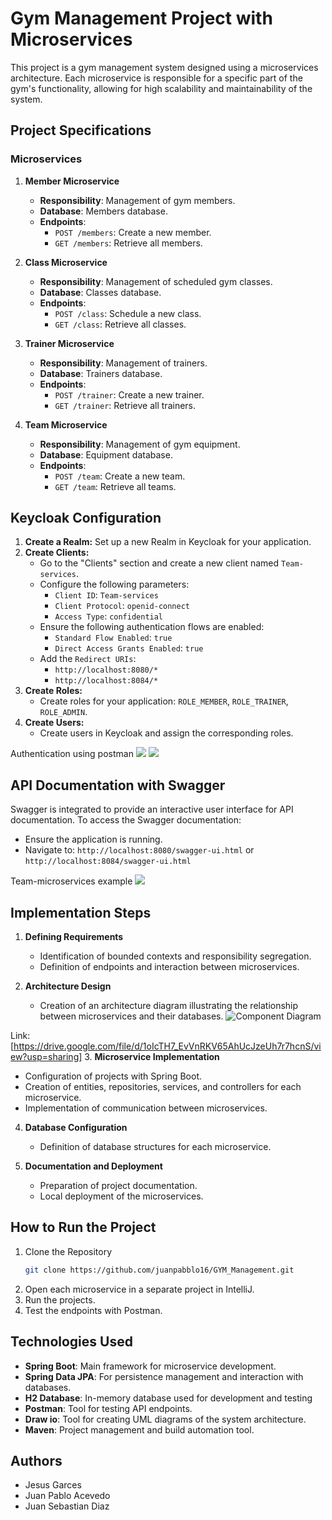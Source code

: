 # Gym Management Project with Microservices

This project is a gym management system designed using a microservices architecture. Each microservice is responsible for a specific part of the gym's functionality, allowing for high scalability and maintainability of the system.

## Project Specifications

### Microservices

1. **Member Microservice**
   - **Responsibility**: Management of gym members.
   - **Database**: Members database.
   - **Endpoints**:
     - `POST /members`: Create a new member.
     - `GET /members`: Retrieve all members.

2. **Class Microservice**
   - **Responsibility**: Management of scheduled gym classes.
   - **Database**: Classes database.
   - **Endpoints**:
     - `POST /class`: Schedule a new class.
     - `GET /class`: Retrieve all classes.

3. **Trainer Microservice**
   - **Responsibility**: Management of trainers.
   - **Database**: Trainers database.
   - **Endpoints**:
     - `POST /trainer`: Create a new trainer.
     - `GET /trainer`: Retrieve all trainers.

4. **Team Microservice**
   - **Responsibility**: Management of gym equipment.
   - **Database**: Equipment database.
   - **Endpoints**:
     - `POST /team`: Create a new team.
     - `GET /team`: Retrieve all teams.

## Keycloak Configuration

1. **Create a Realm:** Set up a new Realm in Keycloak for your application.
2. **Create Clients:**
    - Go to the "Clients" section and create a new client named `Team-services`.
    - Configure the following parameters:
      - `Client ID`: `Team-services`
      - `Client Protocol`: `openid-connect`
      - `Access Type`: `confidential`
    - Ensure the following authentication flows are enabled:
      - `Standard Flow Enabled`: `true`
      - `Direct Access Grants Enabled`: `true`
    - Add the `Redirect URIs`:
      - `http://localhost:8080/*`
      - `http://localhost:8084/*`
3. **Create Roles:**
    - Create roles for your application: `ROLE_MEMBER`, `ROLE_TRAINER`, `ROLE_ADMIN`.
4. **Create Users:**
    - Create users in Keycloak and assign the corresponding roles.

Authentication using postman
![](/imgs/Captura%20de%20pantalla%202024-09-10%20020826.png)
![](/imgs/teams.png)
## API Documentation with Swagger

Swagger is integrated to provide an interactive user interface for API documentation. To access the Swagger documentation:

- Ensure the application is running.
- Navigate to: `http://localhost:8080/swagger-ui.html` or `http://localhost:8084/swagger-ui.html`

Team-microservices example
![](/imgs/swagerteam.png)

## Implementation Steps

1. **Defining Requirements**
   - Identification of bounded contexts and responsibility segregation.
   - Definition of endpoints and interaction between microservices.

2. **Architecture Design**
   - Creation of an architecture diagram illustrating the relationship between microservices and their databases.
   ![Component Diagram](Gym_Managment-Page-1.jpg)

Link:[https://drive.google.com/file/d/1oIcTH7_EvVnRKV65AhUcJzeUh7r7hcnS/view?usp=sharing]
3. **Microservice Implementation**
   - Configuration of projects with Spring Boot.
   - Creation of entities, repositories, services, and controllers for each microservice.
   - Implementation of communication between microservices.

4. **Database Configuration**
   - Definition of database structures for each microservice.

5. **Documentation and Deployment**
   - Preparation of project documentation.
   - Local deployment of the microservices.

## How to Run the Project

1. Clone the Repository
   ```bash
   git clone https://github.com/juanpabblo16/GYM_Management.git

2. Open each microservice in a separate project in IntelliJ.
3. Run the projects.
4. Test the endpoints with Postman.

## Technologies Used

- **Spring Boot**: Main framework for microservice development.
- **Spring Data JPA**: For persistence management and interaction with databases.
- **H2 Database**: In-memory database used for development and testing
- **Postman**: Tool for testing API endpoints.
- **Draw io**: Tool for creating UML diagrams of the system architecture.
- **Maven**: Project management and build automation tool.

## Authors

- Jesus Garces
- Juan Pablo Acevedo
- Juan Sebastian Diaz
